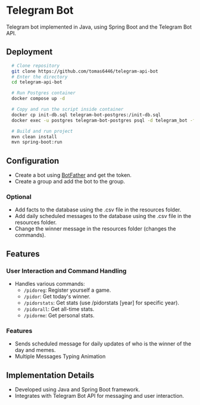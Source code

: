 # Telegram Bot

Telegram bot implemented in Java, using Spring Boot and the Telegram Bot API.

## Deployment
```bash
  # Clone repository
  git clone https://github.com/tomas6446/telegram-api-bot
  # Enter the directory
  cd telegram-api-bot

  # Run Postgres container
  docker compose up -d

  # Copy and run the script inside container
  docker cp init-db.sql telegram-bot-postgres:/init-db.sql
  docker exec -u postgres telegram-bot-postgres psql -d telegram_bot -f /init-db.sql

  # Build and run project
  mvn clean install
  mvn spring-boot:run
```

## Configuration
- Create a bot using [BotFather](https://t.me/botfather) and get the token.
- Create a group and add the bot to the group.

### Optional
- Add facts to the database using the .csv file in the resources folder.
- Add daily scheduled messages to the database using the .csv file in the resources folder.
- Change the winner message in the resources folder (changes the commands).

## Features

### User Interaction and Command Handling
- Handles various commands:
  - `/pidoreg`: Register yourself a game.
  - `/pidor`: Get today's winner.
  - `/pidorstats`: Get stats (use /pidorstats [year] for specific year).
  - `/pidorall`: Get all-time stats.
  - `/pidorme`: Get personal stats.

### Features
- Sends scheduled message for daily updates of who is the winner of the day and memes.
- Multiple Messages Typing Animation
  
## Implementation Details
- Developed using Java and Spring Boot framework.
- Integrates with Telegram Bot API for messaging and user interaction.
